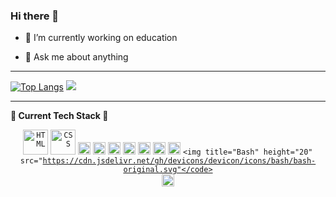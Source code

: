 ### Hi there 👋

- 🔭 I’m currently working on education
<!-- - 🌱 I’m currently learning  -->
<!-- - 👯 I’m looking to collaborate on ... -->
<!-- - 🤔 I’m looking for help with ... -->
- 💬 Ask me about anything
<!-- - 📫 How to reach me: ... -->
<!-- - ⚡ Fun fact: ... -->

---

[![Top Langs](https://github-readme-stats.vercel.app/api/top-langs/?username=ToniCalfim&theme=cobalt&hide_title=true&langs_count=6&show_icons=true)](https://github.com/ToniCalfim/github-readme-stats) <!-- [![My Stats](https://github-readme-stats.vercel.app/api?username=ToniCalfim&show_icons=true&theme=radical&hide_title=true&show_icons=true)](https://github.com/ToniCalfim/github-readme-stats) --> ![](https://komarev.com/ghpvc/?username=ToniCalfim&color=ff69b4&style=for-the-badge&label=PROFILE+VIEWS)

<!-- https://eddiehubcommunity.github.io/awesome-github-profiles/profiles -->

---

**🚀 Current Tech Stack 🚀**
<div align= "center" > 
  
  <!-- SVG images from https://devicon.dev/ -->
  
  <code><img title="HTML" height="40" src="https://cdn.jsdelivr.net/gh/devicons/devicon/icons/html5/html5-plain-wordmark.svg"></code>
  <code><img title="CSS" height="40" src="https://cdn.jsdelivr.net/gh/devicons/devicon/icons/css3/css3-original.svg"></code>
  <code><img title="JavaScript" height="20" src="https://cdn.jsdelivr.net/gh/devicons/devicon/icons/javascript/javascript-original.svg"></code>
  <code><img title="Tailwind" height="20" src="https://cdn.jsdelivr.net/gh/devicons/devicon/icons/tailwindcss/tailwindcss-original-wordmark.svg"></code>
  <code><img title="PHP" height="20" src="https://cdn.jsdelivr.net/gh/devicons/devicon/icons/php/php-original.svg"></code>
  <code><img title="VSCodium" height="20" src="https://cdn.jsdelivr.net/gh/devicons/devicon/icons/vscode/vscode-original-wordmark.svg"></code>
  <code><img title="Linux" height="20" src="https://cdn.jsdelivr.net/gh/devicons/devicon/icons/linux/linux-original.svg"></code>
  <code><img title="Git" height="20" src="https://cdn.jsdelivr.net/gh/devicons/devicon/icons/git/git-original.svg"></code>
  <code><img title="MySQL" height="20" src="https://cdn.jsdelivr.net/gh/devicons/devicon/icons/mysql/mysql-original.svg"></code>
  <code><img title="Bash" height="20" src="https://cdn.jsdelivr.net/gh/devicons/devicon/icons/bash/bash-original.svg"</code>
  <code><img title="MS-Dos" height="20" src="https://cdn.jsdelivr.net/gh/devicons/devicon/icons/msdos/msdos-original.svg"></code>
    <!--
  <code><img title="" height="20" src=""></code>
  <code><img title="" height="20" src=""></code>
  <code><img title="" height="20" src=""></code>
    -->  
</div>
